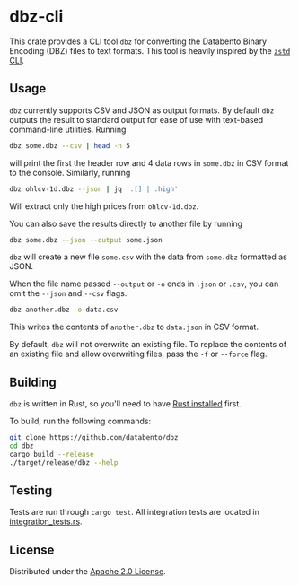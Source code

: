 # dbz-cli

This crate provides a CLI tool `dbz` for converting the Databento Binary
Encoding (DBZ) files to text formats. This tool is heavily inspired by the
[`zstd` CLI](https://github.com/facebook/zstd).

## Usage

`dbz` currently supports CSV and JSON as output formats.
By default `dbz` outputs the result to standard output for ease of use with
text-based command-line utilities.
Running
```sh
dbz some.dbz --csv | head -n 5
```
will print the first the header row and 4 data rows in `some.dbz` in CSV format to the console.
Similarly, running
```sh
dbz ohlcv-1d.dbz --json | jq '.[] | .high'
```
Will extract only the high prices from `ohlcv-1d.dbz`.

You can also save the results directly to another file by running
```sh
dbz some.dbz --json --output some.json
```
`dbz` will create a new file `some.csv` with the data from `some.dbz`
formatted as JSON.

When the file name passed `--output` or `-o` ends in `.json` or `.csv`, you
can omit the `--json` and `--csv` flags.
```sh
dbz another.dbz -o data.csv
```
This writes the contents of `another.dbz` to `data.json` in CSV format.

By default, `dbz` will not overwrite an existing file.
To replace the contents of an existing file and allow overwriting files, pass
the `-f` or `--force` flag.

## Building

`dbz` is written in Rust, so you'll need to have [Rust installed](https://www.rust-lang.org/)
first.

To build, run the following commands:
```sh
git clone https://github.com/databento/dbz
cd dbz
cargo build --release
./target/release/dbz --help
```

## Testing

Tests are run through `cargo test`.
All integration tests are located in [integration_tests.rs](tests/integration_tests.rs).

## License

Distributed under the [Apache 2.0 License](https://www.apache.org/licenses/LICENSE-2.0.html).
